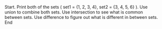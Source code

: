 Start. 
Print both of the sets ( set1 = {1, 2, 3, 4}, set2 = {3, 4, 5, 6} ). 
Use union to combine both sets. 
Use intersection to see what is common between sets.
Use difference to figure out what is different in between sets. 
End 